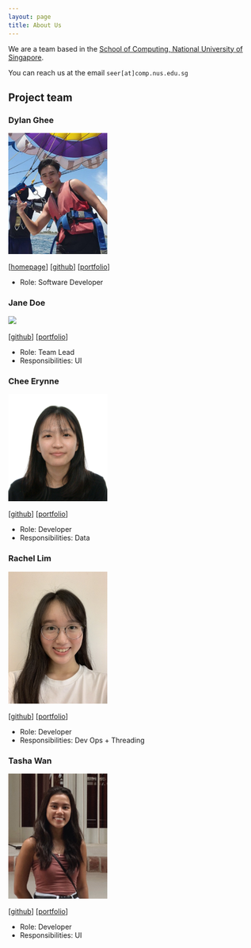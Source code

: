 ```yaml
---
layout: page
title: About Us
---
```


We are a team based in the [School of Computing, National University of Singapore](http://www.comp.nus.edu.sg).

You can reach us at the email `seer[at]comp.nus.edu.sg`

## Project team

### Dylan Ghee

<img src="images/dylan_profile.png" width="200px">

[[homepage](http://www.comp.nus.edu.sg/~damithch)]
[[github](https://github.com/zatkiller)]
[[portfolio](team/johndoe.md)]

* Role: Software Developer

### Jane Doe

<img src="images/johndoe.png" width="200px">

[[github](http://github.com/johndoe)]
[[portfolio](team/johndoe.md)]

* Role: Team Lead
* Responsibilities: UI

### Chee Erynne

<img src="images/cheeerynne.png" width="200px">

[[github](https://github.com/cheeerynne)] [[portfolio](team/johndoe.md)]

* Role: Developer
* Responsibilities: Data

### Rachel Lim

<img src="images/rachel.png" width="200px">

[[github](http://github.com/rachelljt)]
[[portfolio](team/johndoe.md)]

* Role: Developer
* Responsibilities: Dev Ops + Threading

### Tasha Wan

<img src="images/tashawan.png" width="200px">

[[github](https://github.com/tashawan23)]
[[portfolio](team/tashawan.md)]

* Role: Developer
* Responsibilities: UI
